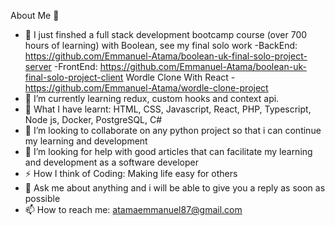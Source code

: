 About Me 👋

- 🔭 I just finshed a full stack development bootcamp course (over 700 hours of learning) with Boolean, see my final solo work 
  -BackEnd: https://github.com/Emmanuel-Atama/boolean-uk-final-solo-project-server
  -FrontEnd: https://github.com/Emmanuel-Atama/boolean-uk-final-solo-project-client
  Wordle Clone With React - https://github.com/Emmanuel-Atama/wordle-clone-project
- 🌱 I’m currently learning redux, custom hooks and context api.
- 🍓 What I have learnt: HTML, CSS, Javascript, React, PHP, Typescript, Node js, Docker, PostgreSQL, C#
- 👯 I’m looking to collaborate on any python project so that i can continue my learning and development
- 🤔 I’m looking for help with good articles that can facilitate my learning and development as a software developer
- ⚡ How I think of Coding: Making life easy for others 
- 💬 Ask me about anything and i will be able to give you a reply as soon as possible
- 📫 How to reach me: atamaemmanuel87@gmail.com


